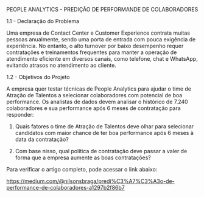 PEOPLE ANALYTICS - PREDIÇÃO DE PERFORMANDE DE COLABORADORES

1.1 - Declaração do Problema 

Uma empresa de Contact Center e Customer Experience contrata muitas pessoas anualmente, sendo uma porta de entrada com pouca exigência de experiência. No entanto, o alto turnover por baixo desempenho requer contratações e treinamentos frequentes para manter a operação de atendimento eficiente em diversos canais, como telefone, chat e WhatsApp, evitando atrasos no atendimento ao cliente.

 1.2 - Objetivos do Projeto 

A empresa quer testar técnicas de People Analytics para ajudar o time de Atração de Talentos a selecionar colaboradores com potencial de boa performance. Os analistas de dados devem analisar o histórico de 7.240 colaboradores e sua performance após 6 meses de contratação para responder:

1. Quais fatores o time de Atração de Talentos deve olhar para selecionar candidatos com maior chance de ter boa performance após 6 meses à data da contratação?

2. Com base nisso, qual política de contratação deve passar a valer de forma que a empresa aumente as boas contratações?

Para verificar o artigo completo, pode acessar o link abaixo:

https://medium.com/@nilsonsbraga/predi%C3%A7%C3%A3o-de-performance-de-colaboradores-a1297b2f86b7


 
